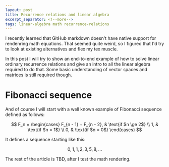 ```yaml
---
layout: post
title: Recurrence relations and linear algebra
excerpt_separator: <!--more-->
tags: linear-algebra math recurrence-relations
---
```


I recently learned that GitHub markdown doesn't have native support for
rendenring math equations. That seemed quite weird, so I figured that I'd try
to look at existing alternatives and flex my tex muscle.

In this post I will try to show an end-to-end example of how to solve linear
ordinary recurrence relations and give an intro to all the linear algebra
required to do that. Some basic understanding of vector spaces and matrices is
still required though.

<!--more-->

# Fibonacci sequence

And of course I will start with a well known example of Fibonacci sequence
defined as follows:

$$
  F_n =
  \begin{cases}
    F_{n - 1} + F_{n - 2}, & \text{if $n \ge 2$} \\
    1, & \text{if $n = 1$} \\
    0, & \text{if $n = 0$}
  \end{cases}
$$

It defines a sequence starting like this:

$$
  0, 1, 1, 2, 3, 5, 8, \ldots
$$

The rest of the article is TBD, after I test the math rendering.
